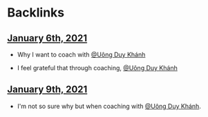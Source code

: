 
# Backlinks
## [January 6th, 2021](<January 6th, 2021.md>)
- Why I want to coach with [@Uông Duy Khánh](<@Uông Duy Khánh.md>)

- I feel grateful that through coaching, [@Uông Duy Khánh](<@Uông Duy Khánh.md>)

## [January 9th, 2021](<January 9th, 2021.md>)
- I'm not so sure why but when coaching with [@Uông Duy Khánh](<@Uông Duy Khánh.md>).

